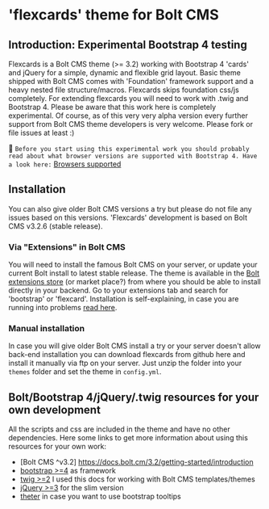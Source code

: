 # 'flexcards' theme for Bolt CMS
## Introduction: Experimental Bootstrap 4 testing
Flexcards is a Bolt CMS theme (>= 3.2) working with Bootstrap 4 'cards' and jQuery for a simple, dynamic and flexible grid layout. Basic theme shipped with Bolt CMS comes with 'Foundation' framework support and a heavy nested file structure/macros. Flexcards skips foundation css/js completely. For extending flexcards you will need to work with .twig and Bootstrap 4. Please be aware that this work here is completely experimental. Of course, as of this very very alpha version every further support from Bolt CMS theme developers is very welcome. Please fork or file issues at least :)

:no_bell: 
```Before you start using this experimental work you should probably read about what browser versions are supported with Bootstrap 4. Have a look here:``` [Browsers supported](http://v4-alpha.getbootstrap.com/getting-started/browsers-devices/)

## Installation
You can also give older Bolt CMS versions a try but please do not file any issues based on this versions. 'Flexcards' development is based on Bolt CMS v3.2.6 (stable release).

### Via "Extensions" in Bolt CMS
You will need to install the famous Bolt CMS on your server, or update your current Bolt install to latest stable release. The theme is available in the [Bolt extensions store](https://market.bolt.cm/) (or market place?) from where you should be able to install directly in your backend. Go to your extensions tab and search for 'bootstrap' or 'flexcard'. Installation is self-explaining, in case you are running into problems [read here](https://docs.bolt.cm/3.2/extensions/introduction#installing-new-extensions).

### Manual installation
In case you will give older Bolt CMS install a try or your server doesn't allow back-end installation you can download flexcards from github here and install it manually via ftp on your server. Just unzip the folder into your `themes` folder and set the theme in `config.yml`.

## Bolt/Bootstrap 4/jQuery/.twig resources for your own development
All the scripts and css are included in the theme and have no other dependencies. Here some links to get more information about using this resources for your own work:

 * [Bolt CMS ^v3.2] https://docs.bolt.cm/3.2/getting-started/introduction
 * [bootstrap >=4](https://v4-alpha.getbootstrap.com/) as framework
 * [twig >=2](http://twig.sensiolabs.org/doc/2.x/) I used this docs for working with Bolt CMS templates/themes
 * [jQuery >=3](https://jquery.com/download/) for the slim version
 * [theter](http://tether.io/) in case you want to use bootstrap tooltips
 

